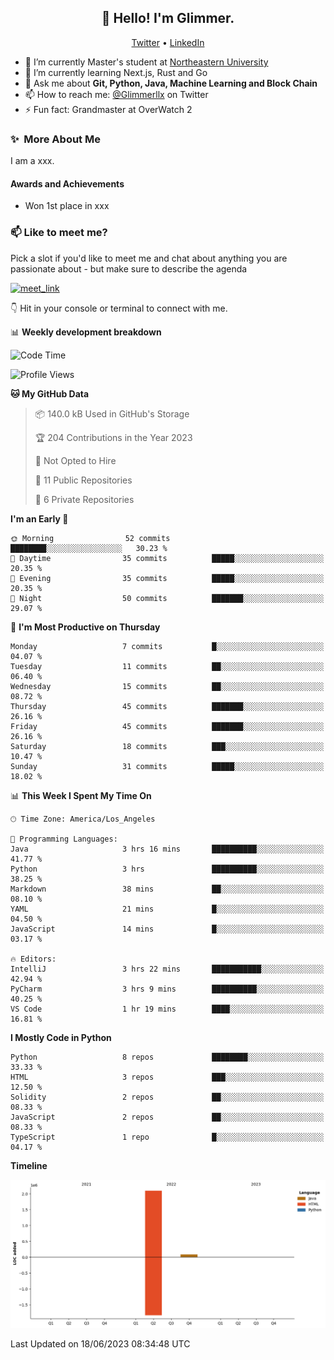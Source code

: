 <h2 align="center">👋 Hello! I'm Glimmer.</h2>
<p align="center">
  <a href="https://twitter.com/glimmerllx">Twitter</a> •
  <a href="https://www.linkedin.com/in/glimmer0x/">LinkedIn</a>
</p>


- 🔭 I’m currently Master's student at [Northeastern University](https://www.northeastern.edu/)
- 🌱 I’m currently learning Next.js, Rust and Go
- 💬 Ask me about **Git, Python, Java, Machine Learning and Block Chain**
- 📫 How to reach me: [@Glimmerllx](https://twitter.com/glimmerllx) on Twitter
- ⚡ Fun fact: Grandmaster at OverWatch 2


### ✨&nbsp; More About Me
I am a xxx.

#### Awards and Achievements
- Won 1st place in xxx

### 📫 Like to meet me?

Pick a slot if you'd like to meet me and chat about anything you are passionate about - but make sure to describe the agenda

<a href="https://calendly.com/liangxi/30min" target="_blank"><img width="498" alt="meet_link" src="https://user-images.githubusercontent.com/15426564/144297439-f530f383-e73e-41e0-9914-a9b7d3f432e5.png"></a>

👇 Hit in your console or terminal to connect with me.

📊 **Weekly development breakdown**
<!--START_SECTION:waka-->
![Code Time](http://img.shields.io/badge/Code%20Time-985%20hrs%201%20min-blue)

![Profile Views](http://img.shields.io/badge/Profile%20Views-10-blue)

**🐱 My GitHub Data** 

> 📦 140.0 kB Used in GitHub's Storage 
 > 
> 🏆 204 Contributions in the Year 2023
 > 
> 🚫 Not Opted to Hire
 > 
> 📜 11 Public Repositories 
 > 
> 🔑 6 Private Repositories 
 > 
**I'm an Early 🐤** 

```text
🌞 Morning                52 commits          ████████░░░░░░░░░░░░░░░░░   30.23 % 
🌆 Daytime                35 commits          █████░░░░░░░░░░░░░░░░░░░░   20.35 % 
🌃 Evening                35 commits          █████░░░░░░░░░░░░░░░░░░░░   20.35 % 
🌙 Night                  50 commits          ███████░░░░░░░░░░░░░░░░░░   29.07 % 
```
📅 **I'm Most Productive on Thursday** 

```text
Monday                   7 commits           █░░░░░░░░░░░░░░░░░░░░░░░░   04.07 % 
Tuesday                  11 commits          ██░░░░░░░░░░░░░░░░░░░░░░░   06.40 % 
Wednesday                15 commits          ██░░░░░░░░░░░░░░░░░░░░░░░   08.72 % 
Thursday                 45 commits          ███████░░░░░░░░░░░░░░░░░░   26.16 % 
Friday                   45 commits          ███████░░░░░░░░░░░░░░░░░░   26.16 % 
Saturday                 18 commits          ███░░░░░░░░░░░░░░░░░░░░░░   10.47 % 
Sunday                   31 commits          █████░░░░░░░░░░░░░░░░░░░░   18.02 % 
```


📊 **This Week I Spent My Time On** 

```text
🕑︎ Time Zone: America/Los_Angeles

💬 Programming Languages: 
Java                     3 hrs 16 mins       ██████████░░░░░░░░░░░░░░░   41.77 % 
Python                   3 hrs               ██████████░░░░░░░░░░░░░░░   38.25 % 
Markdown                 38 mins             ██░░░░░░░░░░░░░░░░░░░░░░░   08.10 % 
YAML                     21 mins             █░░░░░░░░░░░░░░░░░░░░░░░░   04.50 % 
JavaScript               14 mins             █░░░░░░░░░░░░░░░░░░░░░░░░   03.17 % 

🔥 Editors: 
IntelliJ                 3 hrs 22 mins       ███████████░░░░░░░░░░░░░░   42.94 % 
PyCharm                  3 hrs 9 mins        ██████████░░░░░░░░░░░░░░░   40.25 % 
VS Code                  1 hr 19 mins        ████░░░░░░░░░░░░░░░░░░░░░   16.81 % 
```

**I Mostly Code in Python** 

```text
Python                   8 repos             ████████░░░░░░░░░░░░░░░░░   33.33 % 
HTML                     3 repos             ███░░░░░░░░░░░░░░░░░░░░░░   12.50 % 
Solidity                 2 repos             ██░░░░░░░░░░░░░░░░░░░░░░░   08.33 % 
JavaScript               2 repos             ██░░░░░░░░░░░░░░░░░░░░░░░   08.33 % 
TypeScript               1 repo              █░░░░░░░░░░░░░░░░░░░░░░░░   04.17 % 
```



**Timeline**

![Lines of Code chart](https://raw.githubusercontent.com/Glimmer0x/Glimmer0x/main/assets/bar_graph.png)


 Last Updated on 18/06/2023 08:34:48 UTC
<!--END_SECTION:waka-->
